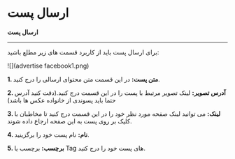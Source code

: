 # ارسال پست    

**ارسال پست**


-----------------

برای ارسال پست باید از کاربرد قسمت های زیر مطلع باشید:

![](advertise facebook1.png)

**1\. متن پست:** در این قسمت متن محتوای ارسالی را درج کنید.

**2\. آدرس تصویر:** لینک تصویر مرتبط با پست را در این قسمت درج کنید.(دقت کنید آدرس حتما باید پسوندی از خانواده عکس ها باشد)

**3\. لینک:** می توانید لینک صفحه مورد نظر خود را در این قسمت درج کنید تا مخاطبان با کلیک بر روی پست به این صفحه ارجاع داده شوند.

**4\. نام:** نام پست خود را برگزینید.

**5\. برچسب:** برچسب یا Tag های پست خود را درج کنید.